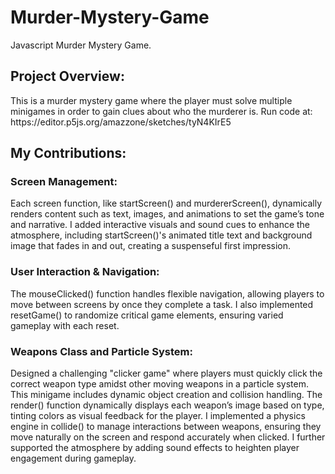 # Murder-Mystery-Game
 Javascript Murder Mystery Game. 

<h2>Project Overview:</h2>
This is a murder mystery game where the player must solve multiple minigames in order to gain clues about who the murderer is. Run code at: https://editor.p5js.org/amazzone/sketches/tyN4KIrE5

<h2>My Contributions:</h2>

<h3>Screen Management:</h3>
Each screen function, like startScreen() and murdererScreen(), dynamically renders content such as text, images, and animations to set the game’s tone and narrative. I added interactive visuals and sound cues to enhance the atmosphere, including startScreen()'s animated title text and background image that fades in and out, creating a suspenseful first impression.

<h3>User Interaction & Navigation:</h3>
The mouseClicked() function handles flexible navigation, allowing players to move between screens by once they complete a task. I also implemented resetGame() to randomize critical game elements, ensuring varied gameplay with each reset.

<h3>Weapons Class and Particle System:</h3>
Designed a challenging "clicker game" where players must quickly click the correct weapon type amidst other moving weapons in a particle system. This minigame includes dynamic object creation and collision handling. The render() function dynamically displays each weapon’s image based on type, tinting colors as visual feedback for the player. I implemented a physics engine in collide() to manage interactions between weapons, ensuring they move naturally on the screen and respond accurately when clicked. I further supported the atmosphere by adding sound effects to heighten player engagement during gameplay.

